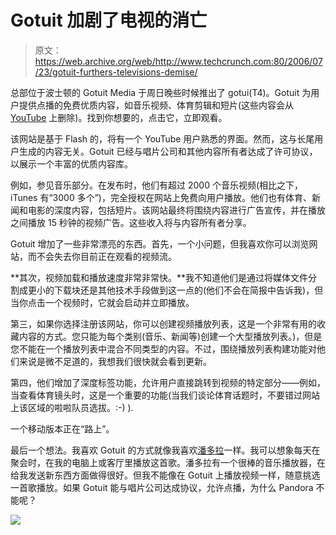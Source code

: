 # Gotuit 加剧了电视的消亡

> 原文：<https://web.archive.org/web/http://www.techcrunch.com:80/2006/07/23/gotuit-furthers-televisions-demise/>

总部位于波士顿的 Gotuit Media 于周日晚些时候推出了 gotui(T4)。Gotuit 为用户提供点播的免费优质内容，如音乐视频、体育剪辑和短片(这些内容会从 [YouTube](https://web.archive.org/web/20220818071556/http://www.beta.techcrunch.com/tag/youtube) 上删除)。找到你想要的，点击它，立即观看。

该网站是基于 Flash 的，将有一个 YouTube 用户熟悉的界面。然而，这与长尾用户生成的内容无关。Gotuit 已经与唱片公司和其他内容所有者达成了许可协议，以展示一个丰富的优质内容库。

例如，参见音乐部分。在发布时，他们有超过 2000 个音乐视频(相比之下，iTunes 有“3000 多个”)，完全授权在网站上免费向用户播放。他们也有体育、新闻和电影的深度内容，包括短片。该网站最终将围绕内容进行广告宣传，并在播放之间播放 15 秒钟的视频广告。这些收入将与内容所有者分享。

Gotuit 增加了一些非常漂亮的东西。首先，一个小问题，但我喜欢你可以浏览网站，而不会失去你目前正在观看的视频流。

**其次，视频加载和播放速度非常非常快。**我不知道他们是通过将媒体文件分割成更小的下载块还是其他技术手段做到这一点的(他们不会在简报中告诉我)，但当你点击一个视频时，它就会启动并立即播放。

第三，如果你选择注册该网站，你可以创建视频播放列表，这是一个非常有用的收藏内容的方式。您只能为每个类别(音乐、新闻等)创建一个大型播放列表。)，但是您不能在一个播放列表中混合不同类型的内容。不过，围绕播放列表构建功能对他们来说是微不足道的，我想我们很快就会看到更新。

第四，他们增加了深度标签功能，允许用户直接跳转到视频的特定部分——例如，当查看体育镜头时，这是一个重要的功能(当我们谈论体育话题时，不要错过网站上该区域的啦啦队员选拔。:-) ).

一个移动版本正在“路上”。

最后一个想法。我喜欢 Gotuit 的方式就像我喜欢[潘多拉](https://web.archive.org/web/20220818071556/http://www.pandora.com/)一样。我可以想象每天在聚会时，在我的电脑上或客厅里播放这首歌。潘多拉有一个很棒的音乐播放器，在给我发送新东西方面做得很好。但我不能像在 Gotuit 上播放视频一样，随意挑选一首歌播放。如果 Gotuit 能与唱片公司达成协议，允许点播，为什么 Pandora 不能呢？

![](img/2c1d40ca0eefa192d2024a3857258e33.png)